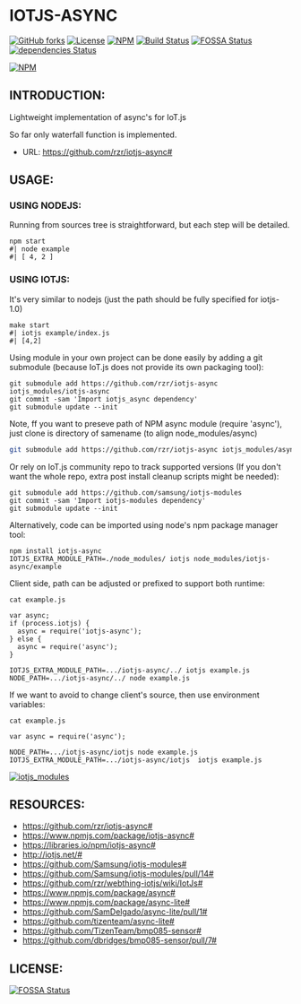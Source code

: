 # IOTJS-ASYNC #

[![GitHub forks](https://img.shields.io/github/forks/rzr/iotjs-async.svg?style=social&label=Fork&maxAge=2592000)](https://GitHub.com/rzr/iotjs-async/network/)
[![License](https://img.shields.io/badge/licence-Apache%202.0-brightgreen.svg?style=flat)](LICENSE)
[![NPM](https://img.shields.io/npm/v/iotjs-async.svg)](https://www.npmjs.com/package/iotjs-async)
[![Build Status](https://api.travis-ci.org/rzr/iotjs-async.svg?branch=master)](https://travis-ci.org/rzr/iotjs-async)
[![FOSSA Status](https://app.fossa.io/api/projects/git%2Bgithub.com%2Frzr%2Fiotjs-async.svg?type=shield)](https://app.fossa.io/projects/git%2Bgithub.com%2Frzr%2Fiotjs-async?ref=badge_shield)
[![dependencies Status](https://david-dm.org/rzr/iotjs-async/status.svg)](https://david-dm.org/rzr/iotjs-async)

[![NPM](https://nodei.co/npm/iotjs-async.png)](https://npmjs.org/package/iotjs-async)


## INTRODUCTION: ##

Lightweight implementation of async's for IoT.js

So far only waterfall function is implemented.

* URL: <https://github.com/rzr/iotjs-async#>


## USAGE: ##


### USING NODEJS: ###

Running from sources tree is straightforward, but each step will be detailed.

```
npm start
#| node example
#| [ 4, 2 ]
```


### USING IOTJS: ###

It's very similar to nodejs
(just the path should be fully specified for iotjs-1.0)

```
make start
#| iotjs example/index.js
#| [4,2]

```

Using module in your own project can be done easily by adding a git submodule
(because IoT.js does not provide its own packaging tool):

```
git submodule add https://github.com/rzr/iotjs-async iotjs_modules/iotjs-async
git commit -sam 'Import iotjs_async dependency'
git submodule update --init
```

Note, ff you want to preseve path of NPM async module (require 'async'),
just clone is directory of samename (to align node_modules/async)

```sh
git submodule add https://github.com/rzr/iotjs-async iotjs_modules/async
```

Or rely on IoT.js community repo to track supported versions
(If you don't want the whole repo, extra post install cleanup scripts might be needed):

```
git submodule add https://github.com/samsung/iotjs-modules
git commit -sam 'Import iotjs-modules dependency'
git submodule update --init
```

Alternatively, code can be imported using node's npm package manager tool:

```
npm install iotjs-async
IOTJS_EXTRA_MODULE_PATH=./node_modules/ iotjs node_modules/iotjs-async/example

```

Client side, path can be adjusted or prefixed to support both runtime:

```
cat example.js

var async;
if (process.iotjs) {
  async = require('iotjs-async');
} else {
  async = require('async');
}

IOTJS_EXTRA_MODULE_PATH=.../iotjs-async/../ iotjs example.js
NODE_PATH=.../iotjs-async/../ node example.js
```

If we want to avoid to change client's source, then use environment variables:

```
cat example.js

var async = require('async');

NODE_PATH=.../iotjs-async/iotjs node example.js
IOTJS_EXTRA_MODULE_PATH=.../iotjs-async/iotjs  iotjs example.js
```

[![iotjs_modules](https://image.slidesharecdn.com/webthing-iotjs-tizenrt-cdl2018-20181117rzr-181118110813/95/webthingiotjstizenrtcdl201820181117rzr-24-638.jpg)](https://www.slideshare.net/rzrfreefr/webthingiotjstizenrtcdl201820181117rzr/24 "iotjs_modules")


## RESOURCES: ##

* <https://github.com/rzr/iotjs-async#>
* <https://www.npmjs.com/package/iotjs-async#>
* <https://libraries.io/npm/iotjs-async#>
* <http://iotjs.net/#>
* <https://github.com/Samsung/iotjs-modules#>
* <https://github.com/Samsung/iotjs-modules/pull/14#>
* <https://github.com/rzr/webthing-iotjs/wiki/IotJs#>
* <https://www.npmjs.com/package/async#>
* <https://www.npmjs.com/package/async-lite#>
* <https://github.com/SamDelgado/async-lite/pull/1#>
* <https://github.com/tizenteam/async-lite#>
* <https://github.com/TizenTeam/bmp085-sensor#>
* <https://github.com/dbridges/bmp085-sensor/pull/7#>


## LICENSE: ##

[![FOSSA Status](https://app.fossa.io/api/projects/git%2Bgithub.com%2Frzr%2Fiotjs-async.svg?type=large)](https://app.fossa.io/projects/git%2Bgithub.com%2Frzr%2Fiotjs-async?ref=badge_large)
